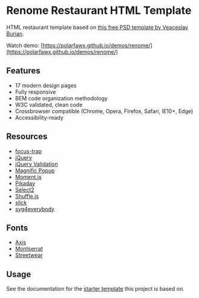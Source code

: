 Renome Restaurant HTML Template
===============================

HTML restaurant template based on [this free PSD template by Veaceslav Burian](https://www.behance.net/gallery/35481315/Renome-Free-PSD-Restaurant-Template).

Watch demo: [https://polarfawx.github.io/demos/renome/](https://polarfawx.github.io/demos/renome/)

Features
--------

* 17 modern design pages
* Fully responsive
* BEM code organization methodology
* W3C validated, clean code
* Crossbrowser compatible (Chrome, Opera, Firefox, Safari, IE10+, Edge)
* Accessibility-ready

Resources
---------

* [focus-trap](https://github.com/davidtheclark/focus-trap)
* [jQuery](https://jquery.com/)
* [jQuery Validation](https://jqueryvalidation.org/)
* [Magnific Popup](dimsemenov.com/plugins/magnific-popup/)
* [Moment.js](https://momentjs.com/)
* [Pikaday](https://github.com/Pikaday/Pikaday)
* [Select2](https://select2.org/)
* [Shuffle.js](https://vestride.github.io/Shuffle/)
* [slick](http://kenwheeler.github.io/slick/)
* [svg4everybody](https://github.com/jonathantneal/svg4everybody)

Fonts
-----

* [Axis](https://www.1001fonts.com/axis-font.html)
* [Montserrat](https://fonts.google.com/specimen/Montserrat)
* [Streetwear](https://www.1001fonts.com/streetwear-font.html)

Usage
-----

See the documentation for the [starter template](https://github.com/polarfawx/frontend-template)
this project is based on.
